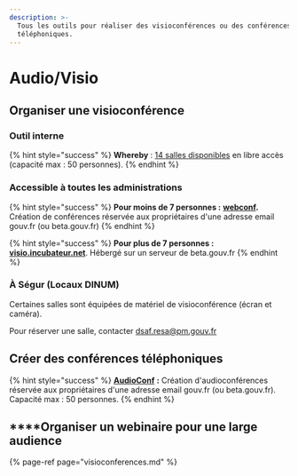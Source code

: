 ```yaml
---
description: >-
  Tous les outils pour réaliser des visioconférences ou des conférences
  téléphoniques.
---
```


# Audio/Visio

## **Organiser une visioconférence**

### Outil interne

{% hint style="success" %}
**Whereby**  : [14 salles disponibles](https://pad.incubateur.net/BEG9CK3XRqWwf9WAtDb60g?view#) en libre accès \(capacité max : 50 personnes\). 
{% endhint %}

### Accessible à toutes les administrations

{% hint style="success" %}
**Pour moins de 7 personnes :** [**webconf**](https://webconf.numerique.gouv.fr/)**.** Création de conférences réservée aux propriétaires d'une adresse email gouv.fr \(ou beta.gouv.fr\)
{% endhint %}

{% hint style="success" %}
**Pour plus de 7 personnes :** [**visio.incubateur.net**](https://slack-redir.net/link?url=https%3A%2F%2Fvisio.incubateur.net&v=3). Hébergé sur un serveur de beta.gouv.fr
{% endhint %}

### **À Ségur \(Locaux DINUM\)**

Certaines salles sont équipées de matériel de visioconférence \(écran et caméra\). 

Pour réserver une salle, contacter [dsaf.resa@pm.gouv.fr](mailto:dsaf.resa@pm.gouv.fr)

## Créer des conférences téléphoniques

{% hint style="success" %}
[**AudioConf**](https://audioconf.numerique.gouv.fr/) **:** Création d'audioconférences réservée aux propriétaires d'une adresse email gouv.fr \(ou beta.gouv.fr\). Capacité max : 50 personnes.
{% endhint %}

## **​**Organiser un webinaire pour une large audience

{% page-ref page="visioconferences.md" %}

